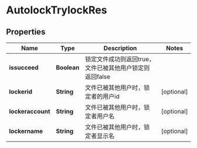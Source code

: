 # AutolockTrylockRes

## Properties
Name | Type | Description | Notes
------------ | ------------- | ------------- | -------------
**issucceed** | **Boolean** | 锁定文件成功则返回true，文件已被其他用户锁定则返回false | 
**lockerid** | **String** | 文件已被其他用户时，锁定者的用户id |  [optional]
**lockeraccount** | **String** | 文件已被其他用户时，锁定者用户名 |  [optional]
**lockername** | **String** | 文件已被其他用户时，锁定者显示名 |  [optional]
